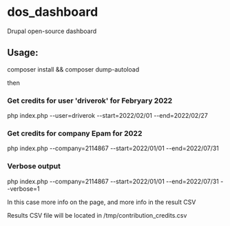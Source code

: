 # dos_dashboard
Drupal open-source dashboard

## Usage:

composer install && composer dump-autoload

then 

### Get credits for user 'driverok' for Febryary 2022
php index.php --user=driverok --start=2022/02/01 --end=2022/02/27

### Get credits for company Epam for 2022
php index.php --company=2114867 --start=2022/01/01 --end=2022/07/31

### Verbose output
php index.php --company=2114867 --start=2022/01/01 --end=2022/07/31 --verbose=1

In this case more info on the page, and more info in the result CSV


Results CSV file will be located in /tmp/contribution_credits.csv
